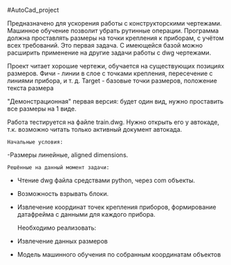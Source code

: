 #AutoCad_project

  Предназначено для ускорения работы с конструкторскими чертежами. Машинное обучение позволит убрать рутинные операции. Программа должна проставлять размеры на точки крепления к приборам, с учётом всех требований. Это первая задача. С имеющейся базой можно расширить применение на другие задачи работы с dwg чертежами.

  Проект читает хорошие чертежи, обучается на существующих позициях размеров. Фичи - линии в слое с точками крепления, пересечение с линиями прибора, и т. д. Target - базовые точки размеров, положение текста размера

  "Демонстрационная" первая версия: будет один вид, нужно проставить все размеры на 1 виде.

  Работа тестируется на файле train.dwg. Нужно открыть его у автокаде, т.к. возможно читать только активный документ автокада.
  
    Начальные условия:
  -Размеры линейные, aligned dimensions.
  
    Решённые на данный момент задачи:  
  - Чтение dwg файла средствами python, через com объекты.
  - Возможность взрывать блоки.
  - Извлечение координат точек крепления приборов, формирование датафрейма с данными для каждого прибора.
  
    Необходимо реализовать:
   - Извлечение данных размеров
   - Модель машинного обучения по собранным координатам объектов
